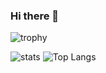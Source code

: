 ### Hi there 🥢


![trophy](https://github-profile-trophy.vercel.app/?username=kazuma-nakagawa&theme=onedark&title=Joined2020,Stars,Commit,Repositories,Followers,Issues)

![stats](https://github-readme-stats.vercel.app/api?username=kazuma-nakagawa&count_private=true&show_icons=true&theme=react&hide=prs)
![Top Langs](https://github-readme-stats.vercel.app/api/top-langs/?username=kazuma-nakagawa&layout=compact)


